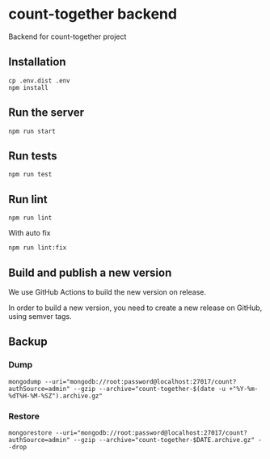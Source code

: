 # count-together backend

Backend for count-together project

## Installation

```shell
cp .env.dist .env
npm install
```

## Run the server

```shell
npm run start
```

## Run tests

```shell
npm run test
```

## Run lint

```shell
npm run lint
```

With auto fix

```shell
npm run lint:fix
```

## Build and publish a new version

We use GitHub Actions to build the new version on release.

In order to build a new version, you need to create a new release on GitHub, using semver tags.

## Backup

### Dump

```shell
mongodump --uri="mongodb://root:password@localhost:27017/count?authSource=admin" --gzip --archive="count-together-$(date -u +"%Y-%m-%dT%H-%M-%SZ").archive.gz"
```

### Restore

```shell
mongorestore --uri="mongodb://root:password@localhost:27017/count?authSource=admin" --gzip --archive="count-together-$DATE.archive.gz" --drop
```
